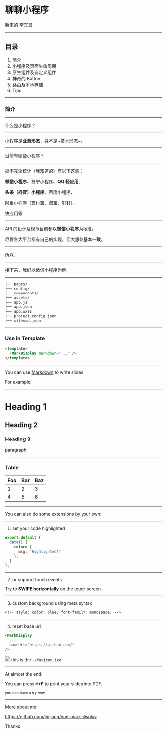 # 聊聊小程序

新来的 李其昌

---

## 目录

1. 简介
2. 小程序及页面生命周期
3. 原生组件及自定义组件
4. 神奇的 Button
5. 路由及本地存储
6. Tips

---

### 简介

---

什么是小程序？

---

小程序是**业务形态**，并不是~技术形态~。

---

目前有哪些小程序？

---

据不完全统计（我知道的）有以下这些：

**微信小程序**、苏宁小程序、**QQ 轻应用**、

**头条（抖音）小程序**、百度小程序、

阿里小程序（支付宝、淘宝、钉钉）、

快应用等

---

API 的设计及规范目前都以**微信小程序**为标准，

尽管各大平台都有自己的实现，但大思路基本**一致**。

---

所以...

---

接下来，我们以微信小程序为例

---

```html
├── pages/
├── config/
├── components/
├── assets/
├── app.js
├── app.json
├── app.wxss
├── project.config.json
├── sitemap.json
```

---

### Use in Template

```html
<template>
  <MarkDisplay markdown="..." />
</template>
```

---

You can use [Markdown](https://commonmark.org/help/) to write slides.

For example:

---

# Heading 1

## Heading 2

### Heading 3

paragraph

---

### Table

| Foo | Bar | Baz |
| --- | --- | --- |
| 1   | 2   | 3   |
| 4   | 5   | 6   |

---

You can also do some extensions by your own:

---

1) set your code highlighted

```js
export default {
  data() {
    return {
      msg: "Highlighted!"
    };
  }
};
```

---

2) or support touch events

Try to **SWIPE horizontally** on the touch screen.

---

<!-- style: color: blue; font-family: monospace; -->

3) custom background using meta syntax

`<!-- style: color: blue; font-family: monospace; -->`

---

4) reset base url

```html
<MarkDisplay
  ...
  baseUrl="https://github.com/"
/>
```

![](./favicon.ico) this is the `./favicon.ico`

---

At almost the end:

You can press **<kbd>⌘+P</kbd>** to print your slides into PDF.

<small>you can have a try _now_</small>

---

More about me:

https://github.com/jinjiang/vue-mark-display

Thanks

